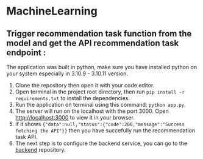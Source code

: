 # MachineLearning

## Trigger recommendation task function from the model and get the API recommendation task endpoint :
The application was built in python, make sure you have installed python on your system especially in 3.10.9 - 3.10.11 version.

1. Clone the repository then open it with your code editor.
2. Open terminal in the project root directory, then run `pip install -r requirements.txt` to install the dependencies.
3. Run the application on terminal using this command: `python app.py`.
4. The server will run on the localhost with the port 3000. Open [http://localhost:3000](http://localhost:3000) to view it in your browser.
5. if it shows `{"data":null,"status":{"code":200,"message":"Success fetching the API"}}` then you have succefully run the recommendation task API.
6. The next step is to configure the backend service, you can go to the [backend](https://github.com/CH2-PS412/Back-End-Cloud-Computing) repository.
